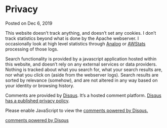 Privacy
=======

Posted on Dec 6, 2019

This website doesn’t track anything, and doesn’t set any cookies. I don’t track statistics beyond what is done by the Apache webserver. I occasionally look at high level statistics through [Analog](https://analog.readthedocs.io/) or [AWStats](https://www.awstats.org/) processing of those logs.

Search functionality is provided by a javascript application hosted within this website, and doesn’t rely on any external services or data providers. Nothing is tracked about what you search for, what your search results are, nor what you click on (aside from the webserver logs). Search results are sorted by relevance (somehow), and are not altered in any way based on your identity or browsing history.

Comments are provided by [Disqus](http://disqus.com/). It’s a hosted comment platform. [Disqus has a published privacy policy](https://help.disqus.com/en/articles/1717103-disqus-privacy-policy).

Please enable JavaScript to view the [comments powered by Disqus.](http://disqus.com/?ref_noscript)

[comments powered by Disqus](http://disqus.com/)